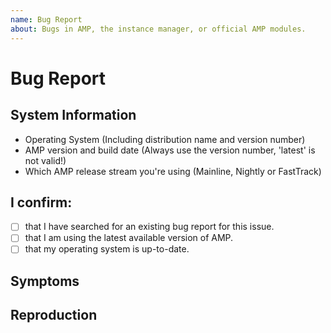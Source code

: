 ```yaml
---
name: Bug Report
about: Bugs in AMP, the instance manager, or official AMP modules.
---
```


# Bug Report

## System Information
- Operating System (Including distribution name and version number)
- AMP version and build date (Always use the version number, 'latest' is not valid!)
- Which AMP release stream you're using (Mainline, Nightly or FastTrack)

## I confirm:
- [ ] that I have searched for an existing bug report for this issue.
- [ ] that I am using the latest available version of AMP.
- [ ] that my operating system is up-to-date.
<!--
  If all 3 boxes above are not confirmed, the issue with be closed as invalid.
  Please only fill the boxes above with an 'x' character, and not anything else or it won't be marked correctly.
-->

## Symptoms 

<!--
 * What are you trying to do?
 * What are you expecting to happen?
 * What is actually happening? (Nothing is not an acceptable answer!)
-->

## Reproduction

<!--
 * Starting from a clean install, how do you reproduce the issue that causes the symptoms described above?
-->
